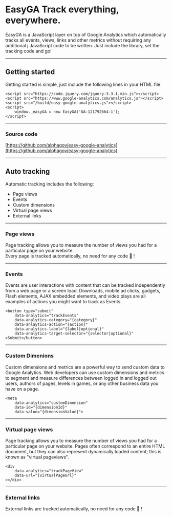 # EasyGA Track everything, everywhere.

EasyGA is a JavaScript layer on top of Google Analytics which automatically tracks all events, views, links and other metrics without requiring any additional j
JavaScript code to be written. Just include the library, set the tracking code and go!

---

## Getting started

Getting started is simple, just include the following lines in your HTML file:

    <script src="https://code.jquery.com/jquery-3.3.1.min.js"></script>
    <script src="https://www.google-analytics.com/analytics.js"></script>
    <script src="/build/easy-google-analytics.js"></script>
    <script>
        window._easyGA = new EasyGA('UA-121792664-1');
    </script> 
    
---

### Source code

[https://github.com/alphagov/easy-google-analytics](https://github.com/alphagov/easy-google-analytics)

---

## Auto tracking

Automatic tracking includes the following:

*   Page views
*   Events
*   Custom dimensions
*   Virtual page views
*   External links

---

### Page views

Page tracking allows you to measure the number of views you had for a particular page on your website.  
Every page is tracked automatically, no need for any code 🎉 !

---

### Events

Events are user interactions with content that can be tracked independently from a web page or a screen load. Downloads, mobile ad clicks, gadgets, Flash elements, AJAX embedded elements, and video plays are all examples of actions you might want to track as Events.

    <button type="submit" 
        data-analytics="trackEvents" 
        data-analytics-category="{category}"
        data-anlaytics-action="{action}"
        data-analytics-label="{label|optional}"
        data-analytics-target-selector="{selector|optional}"
    >Submit</button> 
        
---

### Custom Dimenions

Custom dimensions and metrics are a powerful way to send custom data to Google Analytics. Web developers can use custom dimensions and metrics to segment and measure differences between logged in and logged out users, authors of pages, levels in games, or any other business data you have on a page.

    <meta 
        data-analytics="customDimension" 
        data-id="{dimensionId}"
        data-value="{dimensionValue}"> 
        

---

### Virtual page views

Page tracking allows you to measure the number of views you had for a particular page on your website. Pages often correspond to an entire HTML document, but they can also represent dynamically loaded content; this is known as "virtual pageviews".

    <div 
        data-analytics="trackPageView" 
        data-url="{virtualPageUrl}" 
    ></div> 
        
---

### External links

External links are tracked automatically, no need for any code 🎉 !